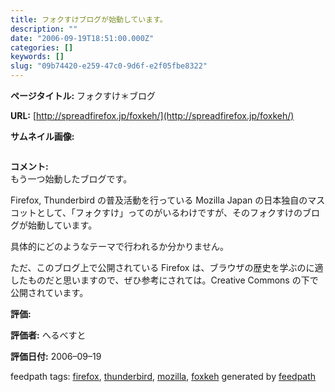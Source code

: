 ```yaml
---
title: フォクすけブログが始動しています。
description: ""
date: "2006-09-19T18:51:00.000Z"
categories: []
keywords: []
slug: "09b74420-e259-47c0-9d6f-e2f05fbe8322"
---
```

**ページタイトル:** フォクすけ＊ブログ

**URL:** [http://spreadfirefox.jp/foxkeh/](http://spreadfirefox.jp/foxkeh/)

**サムネイル画像:**

![]()

**コメント:**   
もう一つ始動したブログです。

Firefox, Thunderbird の普及活動を行っている Mozilla Japan の日本独自のマスコットとして、「フォクすけ」ってのがいるわけですが、そのフォクすけのブログが始動しています。

具体的にどのようなテーマで行われるか分かりません。

ただ、このブログ上で公開されている Firefox は、ブラウザの歴史を学ぶのに適したものだと思いますので、ぜひ参考にされては。Creative Commons の下で公開されています。

**評価:**

**評価者:** へるべすと

**評価日付:** 2006–09–19

feedpath tags: [firefox](http://feedpath.jp/search/index.csp?search_text=firefox), [thunderbird](http://feedpath.jp/search/index.csp?search_text=thunderbird), [mozilla](http://feedpath.jp/search/index.csp?search_text=mozilla), [foxkeh](http://feedpath.jp/search/index.csp?search_text=foxkeh) generated by [feedpath](http://feedpath.jp)

